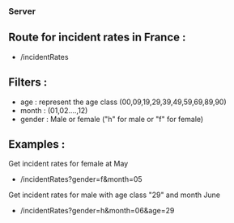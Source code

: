 ### Server

## Route for incident rates in France :

- /incidentRates

## Filters :

- age : represent the age class (00,09,19,29,39,49,59,69,89,90)
- month : (01,02....,12)
- gender : Male or female ("h" for male or "f" for female)

## Examples :

Get incident rates for female at May

- /incidentRates?gender=f&month=05

Get incident rates for male with age class "29" and month June

- /incidentRates?gender=h&month=06&age=29
